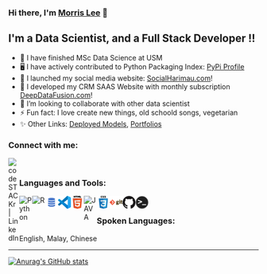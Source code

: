 ### Hi there, I'm [Morris Lee](http://www.morris-lee.com/) 👋

## I'm a Data Scientist, and a Full Stack Developer !!

- 🏃 I have finished MSc Data Science at USM
- 🖥️ I have actively contributed to Python Packaging Index: [PyPi Profile](https://pypi.org/user/morris_lee)
- 🔭 I launched my social media website: [SocialHarimau.com](https://www.socialharimau.com/)!
- 🌱 I developed my CRM SAAS Website with monthly subscription [DeepDataFusion.com](https://www.deepdatafusion.com/)!
- 👯 I’m looking to collaborate with other data scientist
- ⚡ Fun fact: I love create new things, old schoold songs, vegetarian
- ✨ Other Links: [Deployed Models](http://www.morris-lee.com/), [Portfolios](https://k-w-lee.github.io/morris_lee.github.io/index.html)

### Connect with me:


[<img align="left" alt="codeSTACKr | LinkedIn" width="22px" src="https://cdn.jsdelivr.net/npm/simple-icons@v3/icons/linkedin.svg" />](https://www.linkedin.com/in/morris-lee-917b6a14a/)

<br />

### Languages and Tools:

<img align="left" alt="Python" width="26px" src="https://user-images.githubusercontent.com/78056833/137906228-123b84a5-6eb4-4be3-9c92-cc4e8f00a2fa.png" />
<img align="left" alt="R" width="26px" src="https://user-images.githubusercontent.com/78056833/137907019-3dba3059-8a83-4375-8fae-8bbfd444cd54.png" />
<img align="left" alt="SQL" width="26px" src="https://raw.githubusercontent.com/github/explore/80688e429a7d4ef2fca1e82350fe8e3517d3494d/topics/sql/sql.png" />
<img align="left" alt="Visual Studio Code" width="26px" src="https://raw.githubusercontent.com/github/explore/80688e429a7d4ef2fca1e82350fe8e3517d3494d/topics/visual-studio-code/visual-studio-code.png" />
<img align="left" alt="HTML5" width="26px" src="https://raw.githubusercontent.com/github/explore/80688e429a7d4ef2fca1e82350fe8e3517d3494d/topics/html/html.png" />
<img align="left" alt="JAVA" width="26px" src="https://user-images.githubusercontent.com/78056833/137907187-e389d8a1-66c2-43f1-8a3b-0ef7186968d2.png" />
<img align="left" alt="CSS3" width="26px" src="https://raw.githubusercontent.com/github/explore/80688e429a7d4ef2fca1e82350fe8e3517d3494d/topics/css/css.png" />
<img align="left" alt="Git" width="26px" src="https://raw.githubusercontent.com/github/explore/80688e429a7d4ef2fca1e82350fe8e3517d3494d/topics/git/git.png" />
<img align="left" alt="GitHub" width="26px" src="https://raw.githubusercontent.com/github/explore/78df643247d429f6cc873026c0622819ad797942/topics/github/github.png" />
<img align="left" alt="Terminal" width="26px" src="https://raw.githubusercontent.com/github/explore/80688e429a7d4ef2fca1e82350fe8e3517d3494d/topics/terminal/terminal.png" />

<br />

### Spoken Languages:

English, Malay, Chinese
<br />

---

[![Anurag's GitHub stats](https://github-readme-stats.vercel.app/api?username=k-w-lee)](https://github.com/anuraghazra/github-readme-stats)
